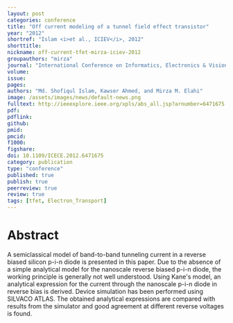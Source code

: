 ```yaml
---
layout: post
categories: conference
title: "Off current modeling of a tunnel field effect transistor"
year: "2012"
shortref: "Islam <i>et al., ICIEV</i>, 2012"
shorttitle:
nickname: off-current-tfet-mirza-iciev-2012
groupauthors: "mirza"
journal: "International Conference on Informatics, Electronics & Vision (ICIEV)"
volume:
issue: 
pages:
authors: "Md. Shofiqul Islam, Kawser Ahmed, and Mirza M. Elahi"
image: /assets/images/news/default-news.png
fulltext: http://ieeexplore.ieee.org/xpls/abs_all.jsp?arnumber=6471675
pdf: 
pdflink: 
github: 
pmid: 
pmcid: 
f1000: 
figshare: 
doi: 10.1109/ICECE.2012.6471675
category: publication
type: "conference"
published: true
publish: true
peerreview: true
review: true
tags: [tfet, Electron_Transport]
---
```


# Abstract 

A semiclassical model of band-to-band tunneling current in a reverse biased silicon p-i-n diode is presented in this paper. Due to the absence of a simple analytical model for the nanoscale reverse biased p-i-n diode, the working principle is generally not well understood. Using Kane's model, an analytical expression for the current through the nanoscale p-i-n diode in reverse bias is derived. Device simulation has been performed using SILVACO ATLAS. The obtained analytical expressions are compared with results from the simulator and good agreement at different reverse voltages is found.
